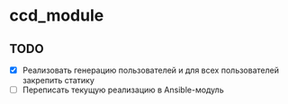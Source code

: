 # ccd_module

## TODO

- [x] Реализовать генерацию пользователей и для всех пользователей закрепить статику
- [ ] Переписать текущую реализацию в Ansible-модуль